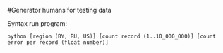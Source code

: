 #Generator humans for testing data

Syntax run program:

`python [region (BY, RU, US)] [count record (1..10_000_000)] [count error per record (float number)]`
